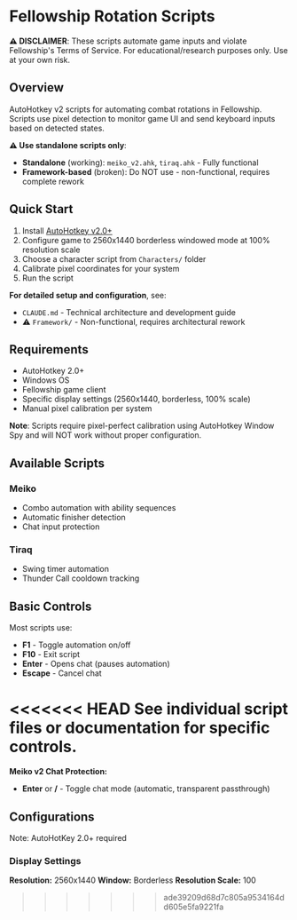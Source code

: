 # Fellowship Rotation Scripts

**⚠️ DISCLAIMER**: These scripts automate game inputs and violate Fellowship's Terms of Service. For educational/research purposes only. Use at your own risk.

## Overview

AutoHotkey v2 scripts for automating combat rotations in Fellowship. Scripts use pixel detection to monitor game UI and send keyboard inputs based on detected states.

**⚠️ Use standalone scripts only**:
- **Standalone** (working): `meiko_v2.ahk`, `tiraq.ahk` - Fully functional
- **Framework-based** (broken): Do NOT use - non-functional, requires complete rework

## Quick Start

1. Install [AutoHotkey v2.0+](https://www.autohotkey.com/)
2. Configure game to 2560x1440 borderless windowed mode at 100% resolution scale
3. Choose a character script from `Characters/` folder
4. Calibrate pixel coordinates for your system
5. Run the script

**For detailed setup and configuration**, see:
- `CLAUDE.md` - Technical architecture and development guide
- ⚠️ `Framework/` - Non-functional, requires architectural rework

## Requirements

- AutoHotkey 2.0+
- Windows OS
- Fellowship game client
- Specific display settings (2560x1440, borderless, 100% scale)
- Manual pixel calibration per system

**Note**: Scripts require pixel-perfect calibration using AutoHotkey Window Spy and will NOT work without proper configuration.

## Available Scripts

### Meiko
- Combo automation with ability sequences
- Automatic finisher detection
- Chat input protection

### Tiraq
- Swing timer automation
- Thunder Call cooldown tracking

## Basic Controls

Most scripts use:
- **F1** - Toggle automation on/off
- **F10** - Exit script
- **Enter** - Opens chat (pauses automation)
- **Escape** - Cancel chat

<<<<<<< HEAD
See individual script files or documentation for specific controls.
=======
**Meiko v2 Chat Protection:**
- **Enter** or **/** - Toggle chat mode (automatic, transparent passthrough)

## Configurations

Note: AutoHotKey 2.0+ required

### Display Settings

**Resolution:** 2560x1440
**Window:** Borderless
**Resolution Scale:** 100
>>>>>>> ade39209d68d7c805a9534164dd605e5fa9221fa
